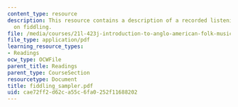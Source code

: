 ```yaml
---
content_type: resource
description: This resource contains a description of a recorded listening assignment
  on fiddling.
file: /media/courses/21l-423j-introduction-to-anglo-american-folk-music-fall-2005/cae72ff2d62ca55c6fa0252f11688202_fiddling_sampler.pdf
file_type: application/pdf
learning_resource_types:
- Readings
ocw_type: OCWFile
parent_title: Readings
parent_type: CourseSection
resourcetype: Document
title: fiddling_sampler.pdf
uid: cae72ff2-d62c-a55c-6fa0-252f11688202
---
```

